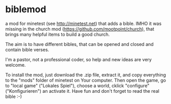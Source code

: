 # biblemod
a mod for minetest (see http://minetest.net) that adds a bible.
IMHO it was missing in the church mod (https://github.com/mootpoint/church), that brings many helpful items to build a good church.

The aim is to have different bibles, that can be opened and closed and contain bible verses.

I'm a pastor, not a professional coder, so help and new ideas are very welcome.

To install the mod, just download the .zip file, extract it, and copy everything to the "mods" folder of minetest on Your computer. Then open the game, go to "local game" ("Lokales Spiel"), choose a world, cklick "configure" ("Konfigurieren") an activate it.
Have fun and don't forget to read the real bible :-) 
